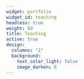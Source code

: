 ```yaml
---
widget: portfolio
widget_id: teaching
headless: true
weight: 80
title: Teaching
active: true
design:
  columns: "2"
  background:
    text_color_light: false
    image_darken: 0
---
```

